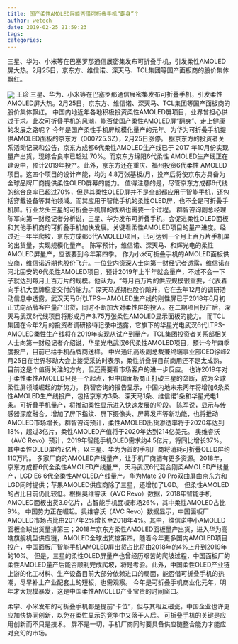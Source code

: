 ```yaml
---
title: 国产柔性AMOLED屏能否借可折叠手机“翻身”？
author: wetech
date: 2019-02-25 21:59:23
tags: 
categories: 
---
```

三星、华为、小米等在巴塞罗那通信展密集发布可折叠手机，引发柔性AMOLED屏大热。2月25日，京东方、维信诺、深天马、TCL集团等国产面板商的股价集体飘红。
<!-- more -->
<img align="center" border="0" src="https://imgcdn.yicai.com/uppics/images/2019/02/f5578ab05a369bd37732210b5bd0595a.jpg" />
王珍
三星、华为、小米等在巴塞罗那通信展密集发布可折叠手机，引发柔性AMOLED屏大热。2月25日，京东方、维信诺、深天马、TCL集团等国产面板商的股价集体飘红。
中国内地近年各地积极投资柔性AMOLED屏项目，业界曾担心供过于求。此次可折叠手机的风潮，能否使国产柔性AMOLED屏“翻身”、走上健康的发展之路呢？
今年是国产柔性手机屏规模化量产的元年。为华为可折叠手机提供AMOLED面板的京东方（000725.SZ），2月25日涨停。
据京东方的投资者关系活动记录和公告，京东方成都6代柔性AMOLED生产线已于 2017 年10月份实现量产出货，现综合良率已超过 70%。而京东方绵阳6代柔性 AMOLED生产线正在建设中，预计2019年投产。此外，京东方还在重庆、福州投资6代柔性 AMOLED 项目。这四个项目的设计产能，均为 4.8万张基板/月，投产后将使京东方具备为全球品牌厂商提供柔性OLED屏幕的能力。
值得注意的是，尽管京东方成都6代线的综合良率已超过70%，但是其柔性OLED屏并不是全部都应用于智能手机，还包括穿戴设备等其他领域。而其应用于智能手机的柔性OLED屏，也不全是可折叠手机屏。行业龙头三星的可折叠手机屏的成熟也需要一个过程。
群智咨询副总经理陈军向第一财经记者分析说，三星、华为发布可折叠手机，会促进柔性OLED面板和其他手机商的可折叠手机加快发展。关键看柔性AMOLED项目的量产进度。经过近一年半爬坡，京东方成都6代AMOLED项目，已可达到一个月上百万片手机屏的出货量，实现规模化量产。
陈军预计，维信诺、深天马、和辉光电的柔性AMOLED屏量产，应该要到今年第四季。
作为小米可折叠手机的AMOLED面板供应商，维信诺近期也股价飞升。一位业内资深人士向第一财经记者透露，维信诺在河北固安的6代柔性AMOLED项目，预计2019年上半年就会量产，不过不会一下子就达到每月上百万片的规模。他认为，“每月百万片的供应规模很重要，代表着向手机大品牌稳定交付的能力。”
深天马近期也股价飚升，它在去年12月的调研活动信息中透露，武汉天马6代LTPS－AMOLED生产线的刚性屏已于2018年6月初正式向品牌客户量产出货，同时不断加大对柔性屏的投入。在二期项目投产后，深天马武汉6代线项目将形成月产3.75万张柔性AMOLED显示面板的能力。
而TCL集团在今年2月的投资者调研接待记录中透露，它旗下的华星光电武汉6代LTPS-AMOLED柔性生产线将在2019年实现从试产到量产。TCL集团投资者关系部相关人士向第一财经记者介绍说，华星光电武汉6代柔性AMOLED项目，预计今年四季度投产，目前已给手机品牌商送样。
中兴通讯高级副总裁兼终端事业部CEO徐峰2月25日在世界移动大会上接受采访时表示，柔性折叠屏目前商用还不是太成熟，目前这是个值得关注的方向，但还需要看市场客户的进一步反应。
也许2019年对于柔性柔性AMOLED只是一个起点，但中国面板商正打破三星的垄断，成为全球柔性屏领域崛起的新势力。
群智咨询的报告显示，中国内地未来两年将增加6条柔性AMOLED生产线投产，包括京东方3条、深天马1条、维信诺1条和华星光电1条。可折叠手机量产，将推动柔性显示进入快速发展的阶段。
陈军说，显示与传感器深度融合，增加了屏下指纹、屏下摄像头、屏幕发声等新功能，也将推动AMOLED市场增长。群智咨询预计，柔性AMOLED出货渗透率将于2020年达到18%，超过3亿片，柔性AMOLED产值将于2020年达到214亿美元。
奥维睿沃（AVC Revo）预计，2019年智能手机OLED需求约4.5亿片，将同比增长37%。其中柔性OLED屏约2亿片，以三星、华为为首的手机厂商将消耗可折叠OLED屏约110万片。
多家厂商的AMOLED产线量产，让手机厂商拥有更多资源。2018年，京东方成都6代全柔性AMOLED产线量产，天马武汉6代混合刚柔AMOLED产线量产，LGD E6 6代全柔性AMOLED产线量产。华为Mate 20 Pro双曲屏由京东方和LGD同时提供；苹果AMOLED供应商除了三星，还增加了LGD。
但柔性AMOLED的占比目前仍比较低。根据奥维睿沃（AVC Revo）数据，2018年智能手机AMOLED面板出货3.9亿片，占智能手机面板市场26%，其中柔性AMOLED占比9%。
中国势力正在崛起。奥维睿沃（AVC Revo）数据显示，中国面板厂AMOLED市场占比由2017年2%增长至2018年4%。其中，维信诺中小AMOLED面板全球出货量排第三；2018年京东方柔性AMOLED面板量产出货，进入华为高端旗舰机型供应链，AMOLED全球出货排第四。随着今年更多国内AMOLED项目投产，中国面板厂智能手机AMOLED屏出货占比将由2018年的4%上升到2019年的10%。
但是，三星的柔性OLED屏量产也曾经历艰苦的爬坡过程，中国面板厂的柔性AMOLED量产后能否顺利完成爬坡，将是考验。此外，中国柔性OLED产业链上游的化工材料、生产设备目前大部分依赖进口的局面，能否借可折叠手机的热潮，尽早补上产业配套上的短板，也需观察。
今年是可折叠手机商业化元年，明年才大规模暴发，这是中国柔性AMOLED产业宝贵的时间窗口。
 
 
柔宇、小米发布的可折叠手机都是提前“卡位”，但与其相互磁瓷，中国企业也许更应加快协同创新，以免在柔性显示的竞争中又落于人后。
可折叠手机的关键是应用创新而不只是技术。
屏不是一切，手机厂商同时要具备供应链整合能力才能应对变幻的市场。
